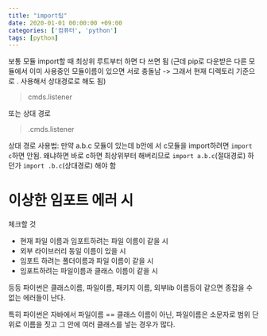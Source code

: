```yaml
---
title: "import팁"
date: 2020-01-01 00:00:00 +09:00
categories: ['컴퓨터', 'python']
tags: [python]
---
```


보통 모듈 import할 때 최상위 루트부터 하면 다 쓰면 됨 (근데 pip로 다운받은 다른 모듈에서 이미 사용중인 모듈이름이 있으면 서로 충돌남 -> 그래서 현재 디렉토리 기준으로 . 사용해서 상대경로로 해도 됨)
> cmds.listener

또는 상대 경로
> .cmds.listener 

상대 경로 사용법: 만약 a.b.c 모듈이 있는데 b안에 서 c모듈을 import하려면 `import c`하면 안됨. 왜냐하면 바로 c하면 최상위부터 해버리므로 `import a.b.c`(절대경로) 하던가 `import .b.c`(상대경로) 해야 함

# 이상한 임포트 에러 시
체크할 것
- 현재 파일 이름과 임포트하려는 파일 이름이 같을 시
- 외부 라이브러리 동일 이름이 있을 시
- 임포트 하려는 폴더이름과 파일 이름이 같을 시
- 임포트하려는 파일이름과 클래스 이름이 같을 시

등등 파이썬은 클래스이름, 파일이름, 패키지 이름, 외부lib 이름등이 같으면 종잡을 수 없는 에러들이 난다.

특히 파이썬은 자바에서 파일이름 == 클래스 이름이 아닌, 파일이름은 소문자로 범위 단위로 이름을 짓고 그 안에 여러 클래스를 넣는 경우가 많다.